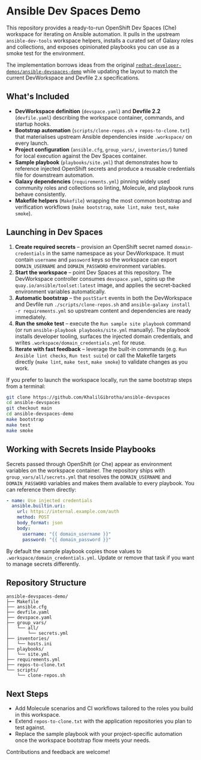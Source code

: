# Ansible Dev Spaces Demo

This repository provides a ready-to-run OpenShift Dev Spaces (Che) workspace for iterating on Ansible automation. It pulls in the upstream `ansible-dev-tools` workspace helpers, installs a curated set of Galaxy roles and collections, and exposes opinionated playbooks you can use as a smoke test for the environment.

The implementation borrows ideas from the original [`redhat-developer-demos/ansible-devspaces-demo`](https://github.com/redhat-developer-demos/ansible-devspaces-demo) while updating the layout to match the current DevWorkspace and Devfile 2.x specifications.

## What's Included

- **DevWorkspace definition** (`devspace.yaml`) and **Devfile 2.2** (`devfile.yaml`) describing the workspace container, commands, and startup hooks.
- **Bootstrap automation** (`scripts/clone-repos.sh` + `repos-to-clone.txt`) that materialises upstream Ansible dependencies inside `.workspace/` on every launch.
- **Project configuration** (`ansible.cfg`, `group_vars/`, `inventories/`) tuned for local execution against the Dev Spaces container.
- **Sample playbook** (`playbooks/site.yml`) that demonstrates how to reference injected OpenShift secrets and produce a reusable credentials file for downstream automation.
- **Galaxy dependencies** (`requirements.yml`) pinning widely used community roles and collections so linting, Molecule, and playbook runs behave consistently.
- **Makefile helpers** (`Makefile`) wrapping the most common bootstrap and verification workflows (`make bootstrap`, `make lint`, `make test`, `make smoke`).

## Launching in Dev Spaces

1. **Create required secrets** – provision an OpenShift secret named `domain-credentials` in the same namespace as your DevWorkspace. It must contain `username` and `password` keys so the workspace can export `DOMAIN_USERNAME` and `DOMAIN_PASSWORD` environment variables.
2. **Start the workspace** – point Dev Spaces at this repository. The DevWorkspace controller consumes `devspace.yaml`, spins up the `quay.io/ansible/toolset:latest` image, and applies the secret-backed environment variables automatically.
3. **Automatic bootstrap** – the `postStart` events in both the DevWorkspace and Devfile run `./scripts/clone-repos.sh` and `ansible-galaxy install -r requirements.yml` so upstream content and dependencies are ready immediately.
4. **Run the smoke test** – execute the `Run sample site playbook` command (or run `ansible-playbook playbooks/site.yml` manually). The playbook installs developer tooling, surfaces the injected domain credentials, and writes `.workspace/domain_credentials.yml` for reuse.
5. **Iterate with fast feedback** – leverage the built-in commands (e.g. `Run Ansible lint checks`, `Run test suite`) or call the Makefile targets directly (`make lint`, `make test`, `make smoke`) to validate changes as you work.

If you prefer to launch the workspace locally, run the same bootstrap steps from a terminal:

```bash
git clone https://github.com/KhalilGibrotha/ansible-devspaces
cd ansible-devspaces
git checkout main
cd ansible-devspaces-demo
make bootstrap
make test
make smoke
```

## Working with Secrets Inside Playbooks

Secrets passed through OpenShift (or Che) appear as environment variables on the workspace container. The repository ships with `group_vars/all/secrets.yml` that resolves the `DOMAIN_USERNAME` and `DOMAIN_PASSWORD` variables and makes them available to every playbook. You can reference them directly:

```yaml
- name: Use injected credentials
  ansible.builtin.uri:
    url: https://internal.example.com/auth
    method: POST
    body_format: json
    body:
      username: "{{ domain_username }}"
      password: "{{ domain_password }}"
```

By default the sample playbook copies those values to `.workspace/domain_credentials.yml`. Update or remove that task if you want to manage secrets differently.

## Repository Structure

```
ansible-devspaces-demo/
├── Makefile
├── ansible.cfg
├── devfile.yaml
├── devspace.yaml
├── group_vars/
│   └── all/
│       └── secrets.yml
├── inventories/
│   └── hosts.ini
├── playbooks/
│   └── site.yml
├── requirements.yml
├── repos-to-clone.txt
└── scripts/
    └── clone-repos.sh
```

## Next Steps

- Add Molecule scenarios and CI workflows tailored to the roles you build in this workspace.
- Extend `repos-to-clone.txt` with the application repositories you plan to test against.
- Replace the sample playbook with your project-specific automation once the workspace bootstrap flow meets your needs.

Contributions and feedback are welcome!
